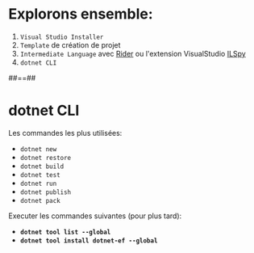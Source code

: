 <!-- .slide: class="exercice" -->

# Explorons ensemble:

1. `Visual Studio Installer`
2. `Template` de création de projet
3. `Intermediate Language` avec [Rider](https://www.jetbrains.com/help/rider/Viewing_Intermediate_Language.html) ou l'extension VisualStudio [ILSpy](https://marketplace.visualstudio.com/items?itemName=SharpDevelopTeam.ILSpy2022)
4. `dotnet CLI`
<!-- .element: class="list-fragment" -->

##==##

# dotnet CLI

Les commandes les plus utilisées:

- `dotnet new`
- `dotnet restore`
- `dotnet build`
- `dotnet test`
- `dotnet run`
- `dotnet publish`
- `dotnet pack`

Executer les commandes suivantes (pour plus tard):

- **`dotnet tool list --global`**
- **`dotnet tool install dotnet-ef --global`**

